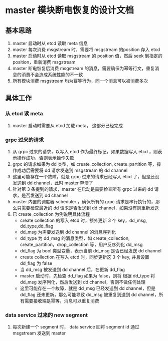 # master 模块断电恢复的设计文档

## 基本思路
1. master 启动时从 etcd 读取 meta 信息
2. master 每次消费 msgstream 时，需要将 msgstream 的position 存入 etcd
3. master 启动时从 etcd 读取 msgstream 的 position 值，然后 seek 到指定的 position，重新消费 msgstream
4. master 断电恢复后消费 msgstream 的消息，需要确保为幂等行文，重复消息的消费不会造成系统性能的不一致
5. 所有模块消费 msgstream 均为幂等行为，同一个消息可以被消费多次 

## 具体工作

### 从 etcd 读 meta
1. master 启动时需要从 etcd 加载 meta， 这部分已经完成

### grpc 过来的请求
1. 从 grpc 过来的请求，以写入 etcd 作为最终标记，如果数据写入 etcd ，则表示操作成功，否则表示操作失败
2. grpc 的请求如果为 dd 类型，如 create_collection, create_partition 等，操作成功后需要将 dd 请求发送到 msgstream  的 dd channel
3. 这里可能存在一个故障，就是 grpc 过来的请求已经写入 etcd 了，但是还没发送到 dd channel，此时 master 奔溃了
4. 针对第 3 条提到的请求，master 在启动是需要检查所有 grpc 过来的 dd 请求，是否发送到 dd channel
5. master 内置的调度器 scheduler ，确保所有的 grpc 请求是串行执行的，那么只需要检查最近的 dd 请求是否发送到 dd channel，如果没有则重新发送
6. 已 create_collection 为例说明具体流程
    - create collection 的写入 etcd 时，额外更新 3 个 key，dd_msg, dd_type,dd_flag
    - dd_msg 为需要发送到 dd channel 的消息序列化
    - dd_type 为 dd_msg 的消息类型，如 create_collection, create_partition，drop_collection 等，用户反序列化 dd_msg
    - dd_flag 为 bool 类型变量，表示当前 dd_msg 是否已经发送 dd channel
    - create collection 在写入 etcd 时，同步更新这 3 个 key, 并且设置 dd_flag 为 false
    - 当 dd_msg 被发送到 dd channel 后，在更新 dd_flag
    - master 启动时，先检查 dd_flag 如果为 false，则将 根据 dd_type 将 dd_msg 发序列化，然后发送到 dd channel，否则不做任何处理
    - 这里可能存在一个故障，就是 dd_msg 已经发送到 dd channel，但是 dd_flag 还未更新，那么可能导致 dd_msg 被重复到送到 dd channel，所有需要接收端是幂等，消息可以重复消费 

### data service 过来的 new segment
1. 每次新建一个 segment 时， data service 回将 segment id 通过 msgstream 发送到 master
